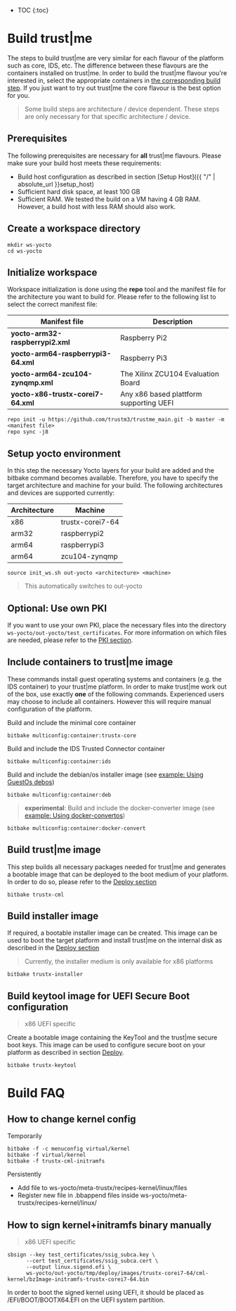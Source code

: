 ---
---
- TOC
{:toc}

# Build trust|me

The steps to build trust\|me are very similar for each flavour of the platform such as core, IDS, etc. The difference between these flavours are the containers installed on trust\|me. In order to build the trust\|me flavour you're interested in, select the appropriate containers in [the corresponding build step](#include-containers-to-trustme-image).
If you just want to try out trust\|me the core flavour is the best option for you.

> Some build steps are architecture / device dependent. These steps are only necessary for that specific architecture / device.

## Prerequisites

The following prerequisites are necessary for **all** trust\|me flavours. Please make sure your build host meets these requirements:
   * Build host configuration as described in section [Setup Host]({{ "/" | absolute_url }}setup_host)
   * Sufficient hard disk space, at least 100 GB
   * Sufficient RAM. We tested the build on a VM having 4 GB RAM. However, a build host with less RAM should also work.

## Create a workspace directory
```
mkdir ws-yocto
cd ws-yocto
```

## Initialize workspace
Workspace initialization is done using the **repo** tool and the manifest file for the architecture you want to build for.
Please refer to the following list to select the correct manifest file:

|Manifest file | Description |
|--------------|---------------------------|
|**yocto-arm32-raspberrypi2.xml**|Raspberry Pi2
|**yocto-arm64-raspberrypi3-64.xml**|Raspberry Pi3
|**yocto-arm64-zcu104-zynqmp.xml**|The Xilinx ZCU104 Evaluation Board
|**yocto-x86-trustx-corei7-64.xml**|Any x86 based plattform supporting UEFI

```
repo init -u https://github.com/trustm3/trustme_main.git -b master -m <manifest file>
repo sync -j8
```

## Setup yocto environment
In this step the necessary Yocto layers for your build are added and the bitbake command becomes available. 
Therefore, you have to specify the target architecture and machine for your build.
The following architectures and devices are supported currently:

|Architecture|Machine|
|----|---------------|
|x86| trustx-corei7-64|
|arm32|raspberrypi2|
|arm64|raspberrypi3|
|arm64|zcu104-zynqmp|

```
source init_ws.sh out-yocto <architecture> <machine>
```
> This automatically switches to out-yocto

## Optional: Use own PKI
If you want to use your own PKI, place the necessary files into the directory `ws-yocto/out-yocto/test_certificates`.
For more information on which files are needed, please refer to the [PKI section](/pki/pki).

<!--
## Build PMU firmware
> Xilinx ZCU104 specific

The ZCU104 board needs a fimware file for it's PMU. Run the following command to generate this file:
```
bitbake multiconfig:pmu:pmu-firmware
```
-->

## Include containers to trust\|me image
These commands install guest operating systems and containers (e.g. the IDS container) to your trust\|me platform.
In order to make trust\|me work out of the box, use exactly **one** of the following commands.
Experienced users may choose to include all containers. However this will require manual configuration of the platform.

Build and include the minimal core container
```
bitbake multiconfig:container:trustx-core
```

Build and include the IDS Trusted Connector container
```
bitbake multiconfig:container:ids
```

Build and include the debian/os installer image (see [example: Using GuestOs debos](../operate.md#example-using-guestos-debos))
```
bitbake multiconfig:container:deb
```

> **experimental**:
Build and include the docker-converter image
(see [example: Using docker-convertos](../operate.md#example-using-docker-convertos))
```
bitbake multiconfig:container:docker-convert
```

## Build trust\|me image
This step builds all necessary packages needed for trust\|me and generates a bootable image that can be deployed to the boot medium of your platform.
In order to do so, please refer to the [Deploy section](/deploy/x86)

```
bitbake trustx-cml
```
## Build installer image
If required, a bootable installer image can be created. This image can be used to boot the target platform and install trust\|me on the internal disk as described in the [Deploy section](/deploy/x86)
> Currently, the installer medium is only available for x86 platforms

```
bitbake trustx-installer
```


## Build keytool image for UEFI Secure Boot configuration
> x86 UEFI specific

Create a bootable image containing the KeyTool and the trust\|me secure boot keys.
This image can be used to configure secure boot on your platform as described in section [Deploy](/deploy/x86).
```
bitbake trustx-keytool
```


# Build FAQ
## How to change kernel config
Temporarily
```
bitbake -f -c menuconfig virtual/kernel
bitbake -f virtual/kernel
bitbake -f trustx-cml-initramfs
```

Persistently
* Add file to ws-yocto/meta-trustx/recipes-kernel/linux/files
* Register new file in .bbappend files inside ws-yocto/meta-trustx/recipes-kernel/linux/

## How to sign kernel+initramfs binary manually
> x86 UEFI specific

```
sbsign --key test_certificates/ssig_subca.key \
      --cert test_certificates/ssig_subca.cert \
      --output linux.sigend.efi \
      ws-yocto/out-yocto/tmp/deploy/images/trustx-corei7-64/cml-kernel/bzImage-initramfs-trustx-corei7-64.bin
```

In order to boot the signed kernel using UEFI, it should be placed as /EFI/BOOT/BOOTX64.EFI on the UEFI system partition.
